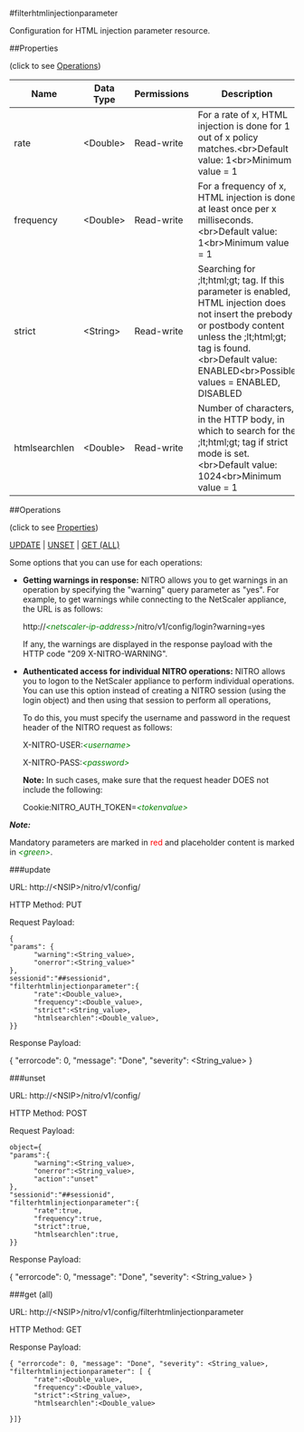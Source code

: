 #filterhtmlinjectionparameter

Configuration for HTML injection parameter resource.


##Properties 
<span>(click to see [Operations](#operations))</span>


<table><thead><tr><th>Name</th><th> Data Type</th><th> Permissions</th><th>Description</th></tr></thead><tbody><tr><td>rate</td><td>&lt;Double></td><td>Read-write</td><td>For a rate of x, HTML injection is done for 1 out of x policy matches.&lt;br>Default value: 1&lt;br>Minimum value = 1</td><tr><tr><td>frequency</td><td>&lt;Double></td><td>Read-write</td><td>For a frequency of x, HTML injection is done at least once per x milliseconds.&lt;br>Default value: 1&lt;br>Minimum value = 1</td><tr><tr><td>strict</td><td>&lt;String></td><td>Read-write</td><td>Searching for ;lt;html;gt; tag. If this parameter is enabled, HTML injection does not insert the prebody or postbody content unless the ;lt;html;gt; tag is found.&lt;br>Default value: ENABLED&lt;br>Possible values = ENABLED, DISABLED</td><tr><tr><td>htmlsearchlen</td><td>&lt;Double></td><td>Read-write</td><td>Number of characters, in the HTTP body, in which to search for the ;lt;html;gt; tag if strict mode is set.&lt;br>Default value: 1024&lt;br>Minimum value = 1</td><tr></tbody></table>
##Operations 
<span>(click to see [Properties](#properties))</span>


[UPDATE](#update) | [UNSET](#unset) | [GET (ALL)](#get-(all))


Some options that you can use for each operations:
<ul><li><p><b>Getting warnings in response:</b> NITRO allows you to get warnings in an operation by specifying the "warning" query parameter as "yes". For example, to get warnings while connecting to the NetScaler appliance, the URL is as follows:</p><p>http://<span style="color:green;font-style:italic;">&lt;netscaler-ip-address&gt;</span>/nitro/v1/config/login?warning=yes</p><p>If any, the warnings are displayed in the response payload with the HTTP code "209 X-NITRO-WARNING".</p></li><li><p><b>Authenticated access for individual NITRO operations:</b> NITRO allows you to logon to the NetScaler appliance to perform individual operations. You can use this option instead of creating a NITRO session (using the login object) and then using that session to perform all operations,</p><p>To do this, you must specify the username and password in the request header of the NITRO request as follows:</p><p>X-NITRO-USER:<span style="color:green;font-style:italic;">&lt;username&gt;</span></p><p>X-NITRO-PASS:<span style="color:green;font-style:italic;">&lt;password&gt;</span></p><p><b>Note:</b> In such cases, make sure that the request header DOES not include the following:</p><p>Cookie:NITRO_AUTH_TOKEN=<span style="color:green;font-style:italic;">&lt;tokenvalue&gt;</span></p></li></ul>



***Note:*** 
Mandatory parameters are marked in <span style="color:#FF0000;">red</span> and placeholder content is marked in <span style="color:green;font-style:italic">&lt;green&gt;</span>.

###update



URL: http://&lt;NSIP&gt;/nitro/v1/config/
HTTP Method: PUT
Request Payload: ```{"params": {      "warning":<String_value>,      "onerror":<String_value>"},sessionid":"##sessionid","filterhtmlinjectionparameter":{      "rate":<Double_value>,      "frequency":<Double_value>,      "strict":<String_value>,      "htmlsearchlen":<Double_value>,}}```
Response Payload: 
{ "errorcode": 0, "message": "Done", "severity": <String_value> }


###unset



URL: http://&lt;NSIP&gt;/nitro/v1/config/
HTTP Method: POST
Request Payload: ```object={"params":{      "warning":<String_value>,      "onerror":<String_value>,      "action":"unset"},"sessionid":"##sessionid","filterhtmlinjectionparameter":{      "rate":true,      "frequency":true,      "strict":true,      "htmlsearchlen":true,}}```
Response Payload: 
{ "errorcode": 0, "message": "Done", "severity": <String_value> }


###get (all)



URL: http://&lt;NSIP&gt;/nitro/v1/config/filterhtmlinjectionparameter
HTTP Method: GET
Response Payload: ```{ "errorcode": 0, "message": "Done", "severity": <String_value>, "filterhtmlinjectionparameter": [ {      "rate":<Double_value>,      "frequency":<Double_value>,      "strict":<String_value>,      "htmlsearchlen":<Double_value>}]}```



